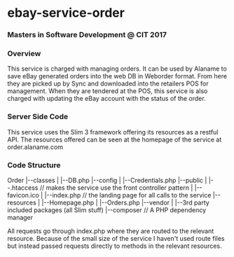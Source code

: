 # ebay-service-order

### Masters in Software Development @ CIT 2017

### Overview
This service is charged with managing orders. It can be used by Alaname to save eBay generated orders into the web DB in Weborder format. From here they are picked up by Sync and downloaded into the retailers POS for management. When they are tendered at the POS, this service is also charged with updating the eBay account with the status of the order.

### Server Side Code
This service uses the Slim 3 framework offering its resources as a restful API. The resources offered can be seen at the homepage of the service at order.alaname.com

### Code Structure
 Order
 |--classes
 |   |--DB.php
 |--config
 |   |--Credentials.php
 |--public
 |   |--.htaccess // makes the service use the front controller pattern
 |   |--favicon.ico
 |   |--index.php // the landing page for all calls to the service
 |--resources
 |   |--Homepage.php
 |   |--Orders.php
 |--vendor
 |   |--3rd party included packages (all Slim stuff)
 |--composer      // A PHP dependency manager

All requests go through index.php where they are routed to the relevant resource. Because of the small size of the service I haven't used route files but instead passed requests directly to methods in the relevant resources.
